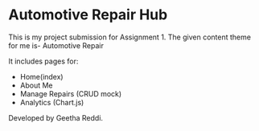# Automotive Repair Hub

This is my project submission for Assignment 1.
The given content theme for me is- Automotive Repair

It includes pages for:
- Home(index)
- About Me
- Manage Repairs (CRUD mock)
- Analytics (Chart.js)

Developed by Geetha Reddi.

